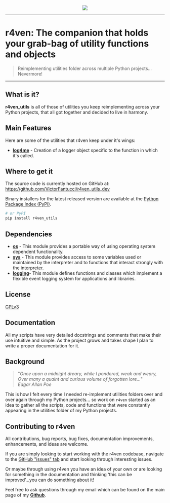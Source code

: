 <div align="center">
  <img src="imgs/r4ven_logo.png"><br>
</div>

-----------------

# r4ven: The companion that holds your grab-bag of utility functions and objects

> Reimplementing utilities folder across multiple Python projects... Nevermore!

-----------------

## What is it?

**r4ven_utils** is all of those of utilities you keep reimplementing across your Python projects, that all got together and decided to live in harmony.

## Main Features
Here are some of the utilities that r4ven keep under it's wings:

  - [**log4me**][log-4-me] - Creation of a logger object specific to the function in which it's called.

   [log-4-me]: r4ven_utils/log4me.py

## Where to get it
The source code is currently hosted on GitHub at:
https://github.com/VictorFantucci/r4ven_utils_dev

Binary installers for the latest released version are available at the [Python
Package Index (PyPI)](https://pypi.org/project/r4ven_utils).
```sh
# or PyPI
pip install r4ven_utils
```

## Dependencies
- [**os**][os-module] - This module provides a portable way of using operating system dependent functionality.
- [**sys**][sys-module] - This module provides access to some variables used or maintained by the interpreter and to functions that interact strongly with the interpreter.
- [**logging**][logging-module]- This module defines functions and classes which implement a flexible event logging system for applications and libraries.

[os-module]: https://docs.python.org/3/library/os.html
[sys-module]: https://docs.python.org/3/library/sys.html
[logging-module]: https://docs.python.org/3/library/logging.htmlhttps://github.com/stub42/pytz

## License
[GPLv3](LICENSE)

## Documentation
All my scripts have very detailed docstrings and comments that make their use intuitive and simple. As the project grows and takes shape I plan to write a  proper documentation for it.

## Background
> "*Once upon a midnight dreary, while I pondered, weak and weary,<br>
Over many a quaint and curious volume of forgotten lore...*"<br>
*Edgar Allan Poe*

This is how I felt every time I needed re-implement utilities folders over and over again through my Python projects... so work on ``r4ven`` started as an idea to gather all the scripts, code and functions that were constantly appearing in the utilities folder of my Python projects.

## Contributing to r4ven

All contributions, bug reports, bug fixes, documentation improvements, enhancements, and ideas are welcome.

If you are simply looking to start working with the r4ven codebase, navigate to the [GitHub "issues" tab](https://github.com/VictorFantucci/r4ven_utils_dev/issues) and start looking through interesting issues.

Or maybe through using r4ven you have an idea of your own or are looking for something in the documentation and thinking ‘this can be improved’...you can do something about it!

Feel free to ask questions through my email which can be found on the main page of my [**Github**](https://github.com/VictorFantucci).
